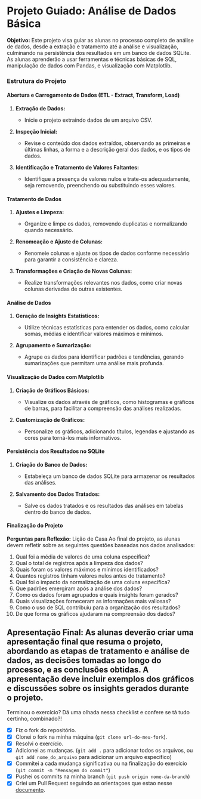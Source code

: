 # Projeto Guiado: Análise de Dados Básica

**Objetivo:**
Este projeto visa guiar as alunas no processo completo de análise de dados, desde a extração e tratamento até a análise e visualização, culminando na persistência dos resultados em um banco de dados SQLite. As alunas aprenderão a usar ferramentas e técnicas básicas de SQL, manipulação de dados com Pandas, e visualização com Matplotlib.

### Estrutura do Projeto

#### **Abertura e Carregamento de Dados (ETL - Extract, Transform, Load)**

1. **Extração de Dados:** 
   - Inicie o projeto extraindo dados de um arquivo CSV.
   
2. **Inspeção Inicial:**
   - Revise o conteúdo dos dados extraídos, observando as primeiras e últimas linhas, a forma e a descrição geral dos dados, e os tipos de dados.

3. **Identificação e Tratamento de Valores Faltantes:**
   - Identifique a presença de valores nulos e trate-os adequadamente, seja removendo, preenchendo ou substituindo esses valores.

#### **Tratamento de Dados**

1. **Ajustes e Limpeza:**
   - Organize e limpe os dados, removendo duplicatas e normalizando quando necessário.

2. **Renomeação e Ajuste de Colunas:**
   - Renomeie colunas e ajuste os tipos de dados conforme necessário para garantir a consistência e clareza.

3. **Transformações e Criação de Novas Colunas:**
   - Realize transformações relevantes nos dados, como criar novas colunas derivadas de outras existentes.

#### **Análise de Dados**

1. **Geração de Insights Estatísticos:**
   - Utilize técnicas estatísticas para entender os dados, como calcular somas, médias e identificar valores máximos e mínimos.

2. **Agrupamento e Sumarização:**
   - Agrupe os dados para identificar padrões e tendências, gerando sumarizações que permitam uma análise mais profunda.

#### **Visualização de Dados com Matplotlib**

1. **Criação de Gráficos Básicos:**
   - Visualize os dados através de gráficos, como histogramas e gráficos de barras, para facilitar a compreensão das análises realizadas.

2. **Customização de Gráficos:**
   - Personalize os gráficos, adicionando títulos, legendas e ajustando as cores para torná-los mais informativos.

#### **Persistência dos Resultados no SQLite**

1. **Criação do Banco de Dados:**
   - Estabeleça um banco de dados SQLite para armazenar os resultados das análises.

2. **Salvamento dos Dados Tratados:**
   - Salve os dados tratados e os resultados das análises em tabelas dentro do banco de dados.

#### **Finalização do Projeto**

**Perguntas para Reflexão:**
Lição de Casa
Ao final do projeto, as alunas devem refletir sobre as seguintes questões baseadas nos dados analisados:

1. Qual foi a média de valores de uma coluna específica?
2. Qual o total de registros após a limpeza dos dados?
3. Quais foram os valores máximos e mínimos identificados?
4. Quantos registros tinham valores nulos antes do tratamento?
5. Qual foi o impacto da normalização de uma coluna específica?
6. Que padrões emergiram após a análise dos dados?
7. Como os dados foram agrupados e quais insights foram gerados?
8. Quais visualizações forneceram as informações mais valiosas?
9. Como o uso de SQL contribuiu para a organização dos resultados?
10. De que forma os gráficos ajudaram na compreensão dos dados?

**Apresentação Final:**
As alunas deverão criar uma apresentação final que resuma o projeto, abordando as etapas de tratamento e análise de dados, as decisões tomadas ao longo do processo, e as conclusões obtidas. A apresentação deve incluir exemplos dos gráficos e discussões sobre os insights gerados durante o projeto.
---

Terminou o exercício? Dá uma olhada nessa checklist e confere se tá tudo certinho, combinado?!

- [x] Fiz o fork do repositório.
- [x] Clonei o fork na minha máquina (`git clone url-do-meu-fork`).
- [x] Resolvi o exercício.
- [x] Adicionei as mudanças. (`git add .` para adicionar todos os arquivos, ou `git add nome_do_arquivo` para adicionar um arquivo específico)
- [x] Commitei a cada mudança significativa ou na finalização do exercício (`git commit -m "Mensagem do commit"`)
- [x] Pushei os commits na minha branch (`git push origin nome-da-branch`)
- [x] Criei um Pull Request seguindo as orientaçoes que estao nesse [documento](https://github.com/mflilian/repo-example/blob/main/exercicios/para-casa/instrucoes-pull-request.md).
